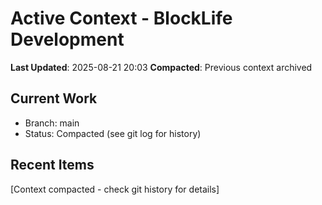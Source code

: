 # Active Context - BlockLife Development

**Last Updated**: 2025-08-21 20:03
**Compacted**: Previous context archived

## Current Work
- Branch: main
- Status: Compacted (see git log for history)

## Recent Items
[Context compacted - check git history for details]
